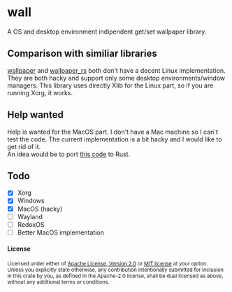 # wall

A OS and desktop environment indipendent get/set wallpaper library.

## Comparison with similiar libraries

[wallpaper](https://crates.io/crates/wallpaper) and [wallpaper_rs](https://crates.io/crates/wallpaper_rs) both don't have a decent Linux implementation.  
They are both hacky and support only some desktop environments/window managers.
This library uses directly Xlib for the Linux part, so if you are running Xorg,
it works.  

## Help wanted

Help is wanted for the MacOS part. I don't have a Mac machine so I can't test
the code. The current implementation is a bit hacky and I would like to get rid
of it.  
An idea would be to port [this
code](https://github.com/sindresorhus/macos-wallpaper/blob/master/Sources/wallpaper/Wallpaper.swift)
to Rust.

## Todo

- [X] Xorg
- [X] Windows
- [X] MacOS (hacky)
- [ ] Wayland
- [ ] RedoxOS
- [ ] Better MacOS implementation

#### License

<sup>
Licensed under either of <a href="LICENSE-APACHE">Apache License, Version
2.0</a> or <a href="LICENSE-MIT">MIT license</a> at your option.
</sup>

<br>

<sub>
Unless you explicitly state otherwise, any contribution intentionally submitted
for inclusion in this crate by you, as defined in the Apache-2.0 license, shall
be dual licensed as above, without any additional terms or conditions.
</sub>

